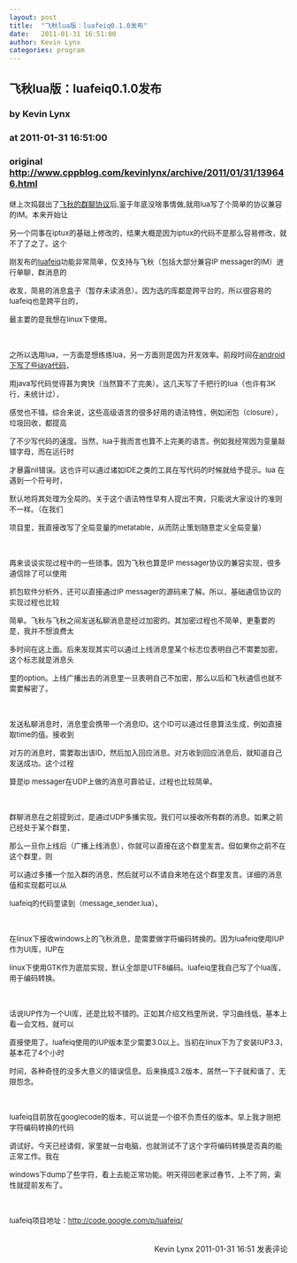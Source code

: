 ```yaml
---
layout: post
title:  "飞秋lua版：luafeiq0.1.0发布"
date:   2011-01-31 16:51:00
author: Kevin Lynx
categories: program
---
```


## 飞秋lua版：luafeiq0.1.0发布
### by Kevin Lynx
### at 2011-01-31 16:51:00
### original <http://www.cppblog.com/kevinlynx/archive/2011/01/31/139646.html>

<p><font size="2">继上次捣鼓出了<a href="http://www.cppblog.com/kevinlynx/archive/2011/01/23/139187.html">飞秋的群聊协议</a>后,鉴于年底没啥事情做,就用lua写了个简单的协议兼容的IM。本来开始让</font></p>
<p><font size="2">另一个同事在iptux的基础上修改的，结果大概是因为iptux的代码不是那么容易修改，就不了了之了。这个</font></p>
<p><font size="2">刚发布的<a href="http://code.google.com/p/luafeiq/">luafeiq</a>功能非常简单，仅支持与飞秋（包括大部分兼容IP messager的IM）进行单聊，群</font><font size="2">消息的</font></p>
<p><font size="2">收发，简易的消息盒子（暂存未读消息）。因为选的库都是跨平台的，所以很容易的luafeiq也是跨</font><font size="2">平台的，</font></p>
<p><font size="2">最主要的是我想在linux下使用。</font></p>
<p><font size="2"></font> </p>
<p><font size="2">之所以选用lua，一方面是想练练lua，另一方面则是因为开发效率。前段时间在<a href="http://kevinlynx.javaeye.com/">android下写了些java代码</a>，</font></p>
<p><font size="2">用java写代码觉得甚为爽快（当然算不了完美）。这几天写了千把行的lua（也许有3K行，未统计过），</font></p>
<p><font size="2">感觉也不错。综合来说，这些高级语言的很多好用的语法特性，例如闭包（closure），垃圾回收，都提高</font></p>
<p><font size="2">了不少写代码的速度。当然，lua于我而言也算不上完美的语言。例如我经常因为变量敲错字母，而在运行时</font></p>
<p><font size="2">才暴露nil错误。这也许可以通过诸如IDE之类的工具在写代码的时候就给予提示。lua 在遇到一个符号时，</font></p>
<p><font size="2">默认地将其处理为全局的。关于这个语法特性早有人提出不爽，只能说大家设计的准则不一样。（在我们</font></p>
<p><font size="2">项目里，我直接改写了全局变量的metatable，从而防止策划随意定义全局变量）</font></p>
<p><font size="2"></font> </p>
<p><font size="2">再来谈谈实现过程中的一些琐事。因为飞秋也算是IP messager协议的兼容实现，很多通信除了可以使用</font></p>
<p><font size="2">抓包软件分析外，还可以直接通过IP messager的源码来了解。所以，基础通信协议的实现过程也比较</font></p>
<p><font size="2">简单。飞秋与飞秋之间发送私聊消息是经过加密的。其加密过程也不简单，更重要的是，我并不想浪费太</font></p>
<p><font size="2">多时间在这上面。后来发现其实可以通过上线消息里某个标志位表明自己不需要加密。这个标志就是消息头</font></p>
<p><font size="2">里的option。上线广播出去的消息里一旦表明自己不加密，那么以后和飞秋通信也就不需要解密了。</font></p>
<p><font size="2"></font> </p>
<p><font size="2">发送私聊消息时，消息里会携带一个消息ID。这个ID可以通过任意算法生成，例如直接取time的值。接收到</font></p>
<p><font size="2">对方的消息时，需要取出该ID，然后加入回应消息。对方收到回应消息后，就知道自己发送成功。这个过程</font></p>
<p><font size="2">算是ip messager在UDP上做的消息可靠验证，过程也比较简单。</font></p>
<p><font size="2"></font> </p>
<p><font size="2">群聊消息在之前提到过，是通过UDP多播实现。我们可以接收所有群的消息。如果之前已经处于某个群里，</font></p>
<p><font size="2">那么一旦你上线后（广播上线消息），你就可以直接在这个群里发言。但如果你之前不在这个群里，则</font></p>
<p><font size="2">可以通过多播一个加入群的消息，然后就可以不请自来地在这个群里发言。详细的消息值和实现都可以从</font></p>
<p><font size="2">luafeiq的代码里读到（message_sender.lua）。</font></p>
<p><font size="2"></font> </p>
<p><font size="2">在linux下接收windows上的飞秋消息，是需要做字符编码转换的。因为luafeiq使用IUP作为UI库，IUP在</font></p>
<p><font size="2">linux下使用GTK作为底层实现，默认全部是UTF8编码。luafeiq里我自己写了个lua库，用于编码转换。</font></p>
<p><font size="2"></font> </p>
<p><font size="2">话说IUP作为一个UI库，还是比较不错的。正如其介绍文档里所说，学习曲线低，基本上看一会文档，就可以</font></p>
<p><font size="2">直接使用了。luafeiq使用的IUP版本至少需要3.0以上。当初在linux下为了安装IUP3.3，基本花了4个小时</font></p>
<p><font size="2">时间，各种奇怪的没多大意义的错误信息。后来换成3.2版本，居然一下子就和谐了，无限怨念。</font></p>
<p><font size="2"></font> </p>
<p><font size="2">luafeiq目前放在googlecode的版本，可以说是一个很不负责任的版本。早上我才刚把字符编码转换的代码</font></p>
<p><font size="2">调试好。今天已经请假，家里就一台电脑，也就测试不了这个字符编码转换是否真的能正常工作。我在</font></p>
<p><font size="2">windows下dump了些字符，看上去能正常功能。明天得回老家过春节，上不了网，索性就提前发布了。</font></p>
<p><font size="2"></font> </p>
<p><font size="2">luafeiq项目地址：<a title="http://code.google.com/p/luafeiq/" href="http://code.google.com/p/luafeiq/">http://code.google.com/p/luafeiq/</a></font></p><img src="http://www.cppblog.com/kevinlynx/aggbug/139646.html" width="1" height="1"><br><br><div align="right"><a style="text-decoration:none" href="http://www.cppblog.com/kevinlynx/">Kevin Lynx</a> 2011-01-31 16:51 <a href="http://www.cppblog.com/kevinlynx/archive/2011/01/31/139646.html#Feedback" style="text-decoration:none">发表评论</a></div>